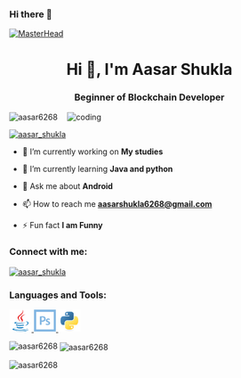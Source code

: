 ### Hi there 👋

<!--
**aasar6268/aasar6268** is a ✨ _special_ ✨ repository because its `README.md` (this file) appears on your GitHub profile.

Here are some ideas to get you started:

- 🔭 I’m currently working on ...
- 🌱 I’m currently learning ...
- 👯 I’m looking to collaborate on ...
- 🤔 I’m looking for help with ...
- 💬 Ask me about ...
- 📫 How to reach me: ...
- 😄 Pronouns: ...
- ⚡ Fun fact: ...
-->
[![MasterHead](https://wallpaperaccess.com/full/2523213.jpg)](https://aasar6268.io)

<h1 align="center">Hi 👋, I'm Aasar Shukla</h1>

<h3 align="center">Beginner of Blockchain Developer</h3>

<img align="right" alt="coding" width="400" src="https://camo.githubusercontent.com/5ddf73ad3a205111cf8c686f687fc216c2946a75005718c8da5b837ad9de78c9/68747470733a2f2f7468756d62732e6766796361742e636f6d2f4576696c4e657874446576696c666973682d736d616c6c2e676966">

<p align="left"> <img src="https://komarev.com/ghpvc/?username=aasar6268&label=Profile%20views&color=0e75b6&style=flat" alt="aasar6268" /> </p>

<p align="left"> <a href="https://twitter.com/aasar_shukla" target="blank"><img src="https://img.shields.io/twitter/follow/aasar_shukla?logo=twitter&style=for-the-badge" alt="aasar_shukla" /></a> </p>

- 🔭 I’m currently working on **My studies**

- 🌱 I’m currently learning **Java and python**

- 💬 Ask me about **Android**

- 📫 How to reach me **aasarshukla6268@gmail.com**

- ⚡ Fun fact **I am Funny**

<h3 align="left">Connect with me:</h3>

<p align="left">

<a href="https://twitter.com/aasar_shukla" target="blank"><img align="center" src="https://raw.githubusercontent.com/rahuldkjain/github-profile-readme-generator/master/src/images/icons/Social/twitter.svg" alt="aasar_shukla" height="30" width="40" /></a>

</p>

<h3 align="left">Languages and Tools:</h3>

<p align="left"> <a href="https://www.java.com" target="_blank" rel="noreferrer"> <img src="https://raw.githubusercontent.com/devicons/devicon/master/icons/java/java-original.svg" alt="java" width="40" height="40"/> </a> <a href="https://www.photoshop.com/en" target="_blank" rel="noreferrer"> <img src="https://raw.githubusercontent.com/devicons/devicon/master/icons/photoshop/photoshop-line.svg" alt="photoshop" width="40" height="40"/> </a> <a href="https://www.python.org" target="_blank" rel="noreferrer"> <img src="https://raw.githubusercontent.com/devicons/devicon/master/icons/python/python-original.svg" alt="python" width="40" height="40"/> </a> </p>

<p><img align="left" src="https://github-readme-stats.vercel.app/api/top-langs?username=aasar6268&show_icons=true&locale=en&layout=compact" alt="aasar6268" /></p>

<p>&nbsp;<img align="center" src="https://github-readme-stats.vercel.app/api?username=aasar6268&show_icons=true&locale=en" alt="aasar6268" /></p>

<p><img align="center" src="https://github-readme-streak-stats.herokuapp.com/?user=aasar6268&" alt="aasar6268" /></p>
